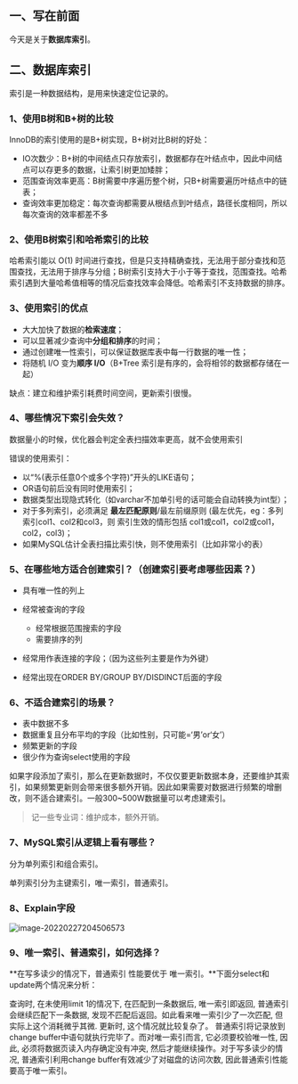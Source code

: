 ## 一、写在前面

今天是关于**数据库索引**。

## 二、数据库索引

索引是一种数据结构，是用来快速定位记录的。

### 1、使用B树和B+树的比较

InnoDB的索引使用的是B+树实现，B+树对比B树的好处：

- IO次数少：B+树的中间结点只存放索引，数据都存在叶结点中，因此中间结点可以存更多的数据，让索引树更加矮胖；
- 范围查询效率更高：B树需要中序遍历整个树，只B+树需要遍历叶结点中的链表；
- 查询效率更加稳定：每次查询都需要从根结点到叶结点，路径长度相同，所以每次查询的效率都差不多

### 2、使用B树索引和哈希索引的比较

哈希索引能以 O(1) 时间进行查找，但是只支持精确查找，无法用于部分查找和范围查找，无法用于排序与分组；B树索引支持大于小于等于查找，范围查找。哈希索引遇到大量哈希值相等的情况后查找效率会降低。哈希索引不支持数据的排序。

### 3、使用索引的优点

- 大大加快了数据的**检索速度**；
- 可以显著减少查询中**分组和排序**的时间；
- 通过创建唯一性索引，可以保证数据库表中每一行数据的唯一性；
- 将随机 I/O 变为**顺序 I/O**（B+Tree 索引是有序的，会将相邻的数据都存储在一起）

缺点：建立和维护索引耗费时间空间，更新索引很慢。

### 4、哪些情况下索引会失效？

数据量小的时候，优化器会判定全表扫描效率更高，就不会使用索引

错误的使用索引：

- 以“%(表示任意0个或多个字符)”开头的LIKE语句；
- OR语句前后没有同时使用索引；
- 数据类型出现隐式转化（如varchar不加单引号的话可能会自动转换为int型）；
- 对于多列索引，必须满足 **最左匹配原则**/最左前缀原则 (最左优先，eg：多列索引col1、col2和col3，则 索引生效的情形包括 col1或col1，col2或col1，col2，col3)；
- 如果MySQL估计全表扫描比索引快，则不使用索引（比如非常小的表）

### 5、在哪些地方适合创建索引？（创建索引要考虑哪些因素？）

- 具有唯一性的列上
- 经常被查询的字段
  - 经常根据范围搜索的字段
  - 需要排序的列

- 经常用作表连接的字段；（因为这些列主要是作为外键）
- 经常出现在ORDER BY/GROUP BY/DISDINCT后面的字段

### 6、不适合建索引的场景？

- 表中数据不多
- 数据重复且分布平均的字段（比如性别，只可能=‘男’or‘女’）
- 频繁更新的字段
- 很少作为查询select使用的字段

如果字段添加了索引，那么在更新数据时，不仅仅要更新数据本身，还要维护其索引，如果频繁更新则会带来很多额外开销。因此如果需要对数据进行频繁的增删改，则不适合建索引。一般300~500W数据量可以考虑建索引。

> 记一些专业词：维护成本，额外开销。

### 7、MySQL索引从逻辑上看有哪些？

分为单列索引和组合索引。

单列索引分为主键索引，唯一索引，普通索引。

### 8、Explain字段

![image-20220227204506573](D:\mystudy\internship\Cruel_Interview\participants\zhaoxinzhi\assets\2022_01_25索引\image-20220227204506573.png)

### 9、唯一索引、普通索引，如何选择？

**在写多读少的情况下，普通索引 性能要优于 唯一索引。**下面分select和update两个情况来分析：

查询时, 在未使用limit 1的情况下, 在匹配到一条数据后, 唯一索引即返回, 普通索引会继续匹配下一条数据, 发现不匹配后返回。如此看来唯一索引少了一次匹配, 但实际上这个消耗微乎其微.
更新时, 这个情况就比较复杂了。 普通索引将记录放到change buffer中语句就执行完毕了。而对唯一索引而言, 它必须要校验唯一性, 因此, 必须将数据页读入内存确定没有冲突, 然后才能继续操作。对于写多读少的情况, 普通索引利用change buffer有效减少了对磁盘的访问次数, 因此普通索引性能要高于唯一索引。
